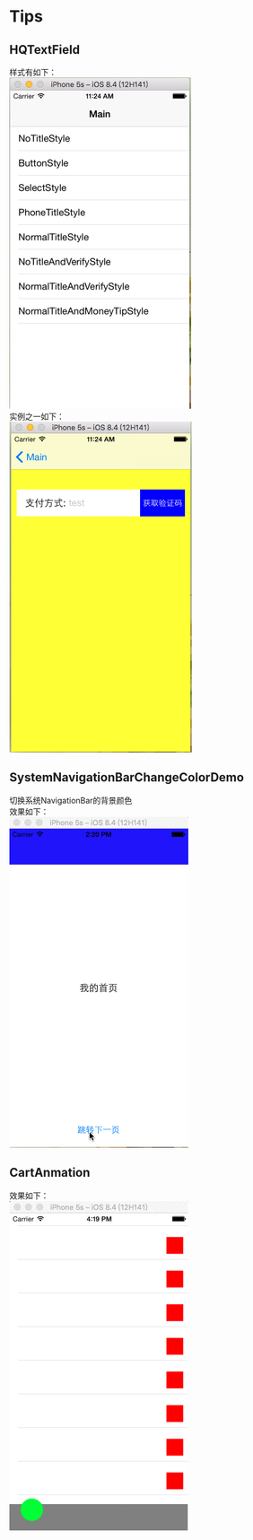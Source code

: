 # Tips<br>
## HQTextField<br>
样式有如下：<br>
![image](https://github.com/HuangQiang11/Tips/blob/master/HQTextField/Images/type.png)<br>
实例之一如下：<br>
![image](https://github.com/HuangQiang11/Tips/blob/master/HQTextField/Images/dome.png)<br>
## SystemNavigationBarChangeColorDemo<br>
切换系统NavigationBar的背景颜色<br>
效果如下：<br>
![image](https://github.com/HuangQiang11/Tips/blob/master/SystemNavigationBarChangeColorDemo/Images/dome.gif)

## CartAnmation<br>
效果如下：<br>
![image](https://github.com/HuangQiang11/Tips/blob/master/CartAnmation/Images/IAdLl25DfY.gif)

